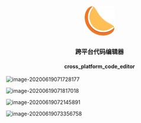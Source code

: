 <h1 align="center">
    <img src="./public/app.png"/ width="80", height="80" >
</h1>
<h3 align="center">跨平台代码编辑器</h3>


  <h4 align="center">cross_platform_code_editor</h4
## About The Project

![image-20200619071728177](https://i.loli.net/2020/06/19/Jvb9F7zW1jqVtTZ.png)

![image-20200619071817018](https://i.loli.net/2020/06/19/N6TpXQfd4JKHtB8.png)

![image-20200619072145891](https://i.loli.net/2020/06/19/ESQMHrlIod9zVsv.png)

![image-20200619073356758](https://i.loli.net/2020/06/19/4w2OZbsfWEpMdgN.png)





